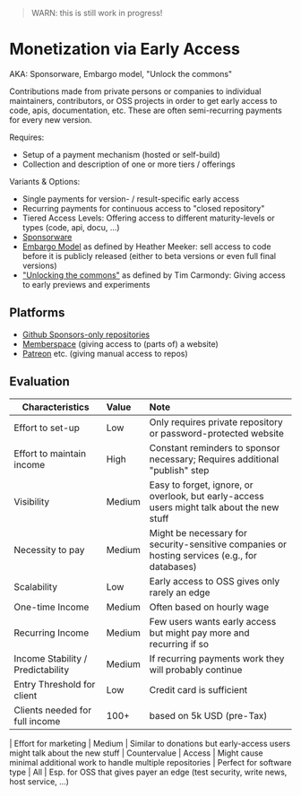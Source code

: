 > WARN: this is still work in progress!

# Monetization via Early Access
AKA: Sponsorware, Embargo model, "Unlock the commons"

Contributions made from private persons or companies to individual maintainers, contributors, or OSS projects in order to get early access to code, apis, documentation, etc. These are often semi-recurring payments for every new version.

Requires:
* Setup of a payment mechanism (hosted or self-build)
* Collection and description of one or more tiers / offerings

Variants & Options:
* Single payments for version- / result-specific early access
* Recurring payments for continuous access to "closed repository"
* Tiered Access Levels: Offering access to different maturity-levels or types (code, api, docu, ...)
* [Sponsorware](https://github.com/sponsorware/docs)
* [Embargo Model](https://lwn.net/Articles/786068/) as defined by Heather Meeker: sell access to code before it is publicly released (either to beta versions or even full final versions)
* ["Unlocking the commons"](https://www.niemanlab.org/2019/01/unlocking-the-commons/) as defined by Tim Carmondy: Giving access to early previews and experiments

## Platforms
* [Github Sponsors-only repositories](https://github.blog/2022-02-02-new-sponsors-only-repositories-custom-amounts-and-more/)
* [Memberspace](https://www.memberspace.com/) (giving access to (parts of) a website)
* [Patreon](https://www.patreon.com/) etc. (giving manual access to repos)

## Evaluation

| Characteristics                   | Value  | Note |
| --------------------------------- |:------ |:---- |
| Effort to set-up                  | Low    | Only requires private repository or password-protected website
| Effort to maintain income         | High   | Constant reminders to sponsor necessary; Requires additional "publish" step
| Visibility                        | Medium | Easy to forget, ignore, or overlook, but early-access users might talk about the new stuff
| Necessity to pay                  | Medium | Might be necessary for security-sensitive companies or hosting services (e.g., for databases)
| Scalability                       | Low    | Early access to OSS gives only rarely an edge
| One-time Income                   | Medium | Often based on hourly wage
| Recurring Income                  | Medium | Few users wants early access but might pay more and recurring if so
| Income Stability / Predictability | Medium | If recurring payments work they will probably continue  
| Entry Threshold for client        | Low    | Credit card is sufficient
| Clients needed for full income    | 100+   | based on 5k USD (pre-Tax)

| Effort for marketing              | Medium | Similar to donations but early-access users might talk about the new stuff
| Countervalue                      | Access | Might cause minimal additional work to handle multiple repositories
| Perfect for software type         | All    | Esp. for OSS that gives payer an edge (test security, write news, host service, ...)
